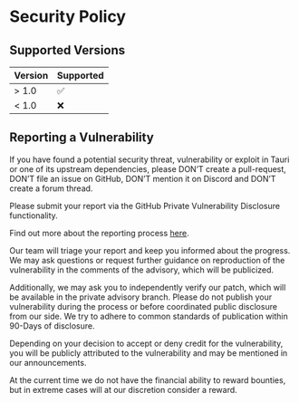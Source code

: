 # Security Policy

## Supported Versions

| Version | Supported          |
| ------- | ------------------ |
| > 1.0   | :white_check_mark: |
| < 1.0   | :x:                |

## Reporting a Vulnerability

If you have found a potential security threat, vulnerability or exploit in Tauri
or one of its upstream dependencies, please DON’T create a pull-request, DON’T
file an issue on GitHub, DON’T mention it on Discord and DON’T create a forum thread.

Please submit your report via the GitHub Private Vulnerability Disclosure functionality.

Find out more about the reporting process [here](https://docs.github.com/en/code-security/security-advisories/guidance-on-reporting-and-writing/privately-reporting-a-security-vulnerability#privately-reporting-a-security-vulnerability).

Our team will triage your report and keep you informed about the progress.
We may ask questions or request further guidance on reproduction of the vulnerability in the comments of the advisory, which will be publicized.

Additionally, we may ask you to independently verify our patch, which will be available in the private advisory branch. Please do not publish your vulnerability during the process or before coordinated public disclosure from our side. We try to adhere to common standards of publication within 90-Days of disclosure.

Depending on your decision to accept or deny credit for the vulnerability, you will be publicly attributed to the vulnerability and may be mentioned in our announcements.

At the current time we do not have the financial ability to reward bounties, 
but in extreme cases will at our discretion consider a reward.
